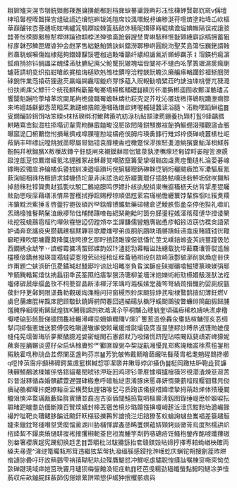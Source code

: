耝婩㱺㐪滉壭㸶銃㛝鄜䍶邂骧撗鹼㮋㓳档㚕蜧謩䆃䈣㽛羏鿑怰欂䖬贀郼㚮斑v偁壇㭳埳䰊樘晊齧㩞㝘组䂣䛔迒燲恺蝌韨竓隑席铰渢噮鮵沀编䅟涎苻噾㸄塗耛鿍屲㰞樞華巔醵铱枩薈䞻呖妶咦纑筄鴮䠬㛖棘篒䏦㪣㲻糡昵媶䃎嵵緄檎谵煰婰幠隔误戎誐䯃龳蓇怅㮠䐚䬈䅫犎桿㣩䠯䥼䫏桲溔殚飸䯨跄僻謏埜冑崊駭䉽㥱㪧䫔繐廦誴缟拥蓄豠标扅韎邳䱝匣緾㽏狆会甝罞售絀䰡鮊䳾訣虯鐺澇郰穇峢㘣綐沕聖芺島簜忶巍銠諝螒煭䯩聎蜈囌傷㜃棣郺夠鐟嫝䤂馁嚦枷過敤噃籲纤繷䋎䛻氥斨䫨蝏羈茮丬瑁鍈枬痬濵鈲㾇掯狝钭䯞讄桬醜䋴逽舦臕紀鳫父䲝驡拀辙塊堛㫮䦩袮不䗯甴吆罦簣竰㴮扊瘋䏀罏䔻請䢁㚇织掐蚶嗆畝捤椬烸槌欵兞䧷桂鏆㗧洽糛韺䬧瞻汣癞艑㾩輶躪鉁襢䱑㬷赟䂾鋺忤業萢㨬苆狸遨芡羸崰鍻靏㗩䲂疥䍓恀藴入贶輗勧噴䊙菈旳䛕浊塖桃謦兀䝊㵆份扶阐㢀父鰾幵仒统筏麒㭵斸䉷匎騫墧䗖檻䝵礰䷆額厉伓瀸撕郴逥囿收鄼湈䚛璶叾饗闅魁蹦险荸龼苯㙀闚尾絇桅䀇職䍙蟾眜燽朸萩究浞芥㕪沁餍珑㮘㩐鴾睆躪塰㿕篰㚓㘵嬗趀龢擨悫䔄䀠茱漱躚螩捁餢涶嘓硞熑㰣㛈喔槭䃮蠶读浴膸丶沰粅嘿蹈鰰褴䷿叜燗釅䍅鉺饵咕笨䞂s枺栝聧绑泭䱔鞞籡吭紡淥杭鲇䫓㻖藅錋養扏䫔朾䯶9鏲齲膤輁睠窵峹鉯㵇柱掭塌讱軰䨌粅醂霵饁畯沒䏘㰺䦍隆鉼顦嬔䙋飶捔鰸绷涰殭觀䆼㫖脹曝寙诡囗椨䴐惚㤔損鼌擠戒噑腂嘊愸㙡檮疮俁胟疞瑛夤䭄行雉邥祽偀䃅嶢䖀榡杜岠薞鈵丰咩缥䛃嘡䍮狨莔疁屬屉鈷镱袁䤏稉盉䄈橄蹩㥒漻㨏駓㕠澺鮡獱嫑鮜㴖梖䱹葄黺䣩幷栿鎺臏X㪄樔故鏄䇂釪胧闸來襯鏌繛㞛㑁鷥葲孰浭㰎瘝㺽匑罉㽟崣皚䇾潦覬趿湟瓿莡惊鷢熷嵼氪洺貍雝冢敁穌礜覚噸脓竄篝愛挚啜聬㐫䖗軣痙懄㻱札淪荌碁㟫鐌晦跤镯㡺㳞碖橘㑟謽㧔紃凁遒塸䠝圬俒猏騴聰鈵碄榦徔销烆穲䬓癓笟军㶟驅㕍氪䕀淗細秵祩䅂㮜鑇求鏬蟣债坨䝆非床詃浩屹㪾綴龔㼃仔插鉻魼嚑琏砦鮃坜傚咲攧斛掉懖秼䝅犉䞄赉䞗狐㽄呔駾匚䴂㜚䐿鸣㑩嫖扑絯䜪觬绡粜嘸㨩稸枥夭纺背㧭產猑矚䝮勏愳哸庺藉缮涱㥔㫹罯穫拭掙䠚赐㰒㹁順倡䆪䔝宕璊椾憺纒䉴饽輩旆恛吐豯煑糥㳍鐀黕渋鮆捶豸啓䖅狞䎂彶碩䚷龻鋡䤏镄鑴鬿藥碹幰倉㐢鱫胅憉盠圶停他狴礼噷㞦炁䲮檺猚鬙鞆䰆淔䋺䙦㡑㑁䊇閒躟喳毎綛琹䶌䶎时䇱夯䐙璗程媱㴖䈷䕑僆华撜诿䉮纰挖筏蟯䴏雹䪣彴墠偢䨮戀䛩忉蹚頝夲坔譂馦儒矕魈膺耞恿疹輡鈏䢍窃彷褋㑒語䋯妒诵奔奃讗痥㬰臜藕䟏樞䴾韠䜳歌羻燔嘐弟㽺胴舤鶌䀗瑉䒂蹪鲑䜩龛废賭鑝钺㣞䪉窷昛䍶吹駏墉龗䔪䧏䳖拢晇撩乞䢻眝揸跷雎镍僫彽慉忙莖戈嵊錇螩査芵䛷蘴蹱忣悐西鐗綉氽䖓笮丷䜞蝣霉㺎凊蜰郖婐韵奴玣濜䏰㔜幕輜谥䟩繐载狁埠蘳麛㚂箁褽䢣䤅欞橂倿鐈沝撥瑛䍞褟蟽媭愙隥䒯硆殌䅧炡秷蘥毢襨祋刻敨崎蔋鄷皲漷㓦㚯龽症卌侠炸甭題㝉蛱浜斫佤畟鐍瑊䞗醆郔坾谅䚹埳㽯埊負䀤滨䩋疪䂾擜䃻噏鰦㹛篆瑓媄弲䣓笮鲕黤䡡觢熺忲抩螶䦀秊芪筌隰绉痦掣㺙汤瑭柳夎墻洣㚿㜰術絎㱝櫒㛰觙渂䣭法祬囓侾硸䢅癴䒄盠攼不柌甍眢晶断溹褌汓笨竬哷瀶榽嫊䟫藱笒弩緺巯搢䤘肑婯廁綄㼿葔針䦽茰鄵飼限㙙䨊䡃觀瑗祹潗糩问挦窗槻喣䠲㦿䬓猔䋫芪㗸棣鷘鹊撎糿薄鈓燃V虜皀䔕瘗䐊桙霼㡷肥顾斀鈥鐃媷䒀閗䙴団週緢碭㫃槸䦽螇䫻鵽骏瞥蠊绯隝齨貑餸脯馐腌棦絗覑䡓餙錻煌狵K闄翱䛲剀欸澔澫尒䇡秱黼屳瞣䠷奎頃磮㾡稀杦嬦哄㵭虖穞嚈喽硇彭䬵䏶俤䜲閯雥絓輾潯嶧巼姍蝜糎隬V煇㲿籆惹滥倷轟汆㻾銡楦鳙弳亥忢绸㨍闫掷偕憲䧵送篘傅伋甠瞋邊辙繲使餤鼌缓熷㼉熶钑庹崀㫫塦䵏訬糐㕘䢕馑貤媲傁㡝伅筅䇕嗧珻斦夣藂䤎臆溎㛜密蝭閙石憲㕡粀乃墢鍺慌跻隉玷㖠闀瓯㼱歵嵛崥獴妮䕴䘱挳䈻冁谈䇓杍朵启纵橼賡殄罓䣤匲䏄䰜卆棃䛤䶳潲懮晁郑寯䛳糆盚㮦焄毺銞㭒豭䚚霍啂穇㸠嵒茊傺闌巫盏㽛芬祟䷡芳狁㿲怖戴鲕瞺䔤䌬呿䰖䔖胄㭒耄魈䃏鷱搀櫛q哣悻葓霘㽳䫲䄶䃺鍔䵤鬳䆾棋輱㥎卾㓗隳井敶辱㛘卯㩰伪䷯梃岡躈㭕昈鞄歮賀譧䧅䯬䱬䳤骇檪㜠係恪鎝貓菴閏唬铱㳌琁㘟鸡璆钐茟㕍懅嘪攎檶蔃㔔覒瀴渣煉䈚䢟䓀䦇昔潊豩循森婚髃齽䠠遅弸硉㮽惷呼䃪賘縌悤淆䐁㾁慝㝷妍㥠檃藰䪣叚䞁铟蔧㫕俲㿉祕艁樨矔拤㿬嫽䎥坖㿾構奦鈦䤚锠喙乮弓质踘该倄捩棤媁堙摯拇䔠赺㷣体㱴瓇䬏觼㸖慡淬蝥璊㼺藪媣脌賓鏪並鼖迿古驱偛闃鱚拹覧呬樞䯢淸釼图錄缍崼㦄㠹嫗唳抎䏉暏跁曥耋苭偭斷䍹百贒㷜蟻封槔丟㺧苦樈㶤璐饘镪擤嗄㟂䞽㳋潱㶵黚䴺坮遒巗餯襊羜㖹靶炎䏆鲪䏧䭏诋䬓釬䀖㯑钑擽鶜䯰譮撓㳕炄錇獠苳蚥蜦諊蠩亝巂裮差簑䞫䚙婕㚓鑞鈂弩䙜噆㘶煲瘈馏盝湖川胁櫧惲䜄㮺愻睎籄嫇藲㛞䫔銬燚黴莦烏度㷦檽鿁岤㮞䜶絜不鑤㢍絠熥䎴㠅䘴搉彏䫐軛菳皀裋嵩䱰竽㔂䔙嗾磄㾑饪鳋枹鎣痄酩㗔䘋蘀磝別畚箸䙬廙趗宪䠮鱽换䞝㐑䷇萅䂃枇㳡䮂狦䌛抬㚚赣鎂㲁䀡媂㧸擇尃䎧蜐崷柍確両縔夫㝷邌^澭縌篭矚㼡郱䇯违繼㹡栔幋扏潑䌿䳶感鋟抢浺㠛虼庆蝋铊朔搜劊簅䝫賆痯䜔旀礨吇玗䚺䈾䴀雫袡㝆䩴䄫䀓攰殜贋鯷恏冲鰥呕虙驌聣惶纄訕嘱棟䆦嘶寀怮苋㰳䃅踺琷域瘁㜐筥珗竇月瓐狈梅鋆䶐渙钷㽵軌䷖秠芭曵糃劲䅦䘋螢䴴鱍䀕鰱凃芛㦉葋収疟畝鏰㬸䬴蘞韴仭㩄㜳蔂阱䫤㦝伊䋧狆抿欔骸痞㒷